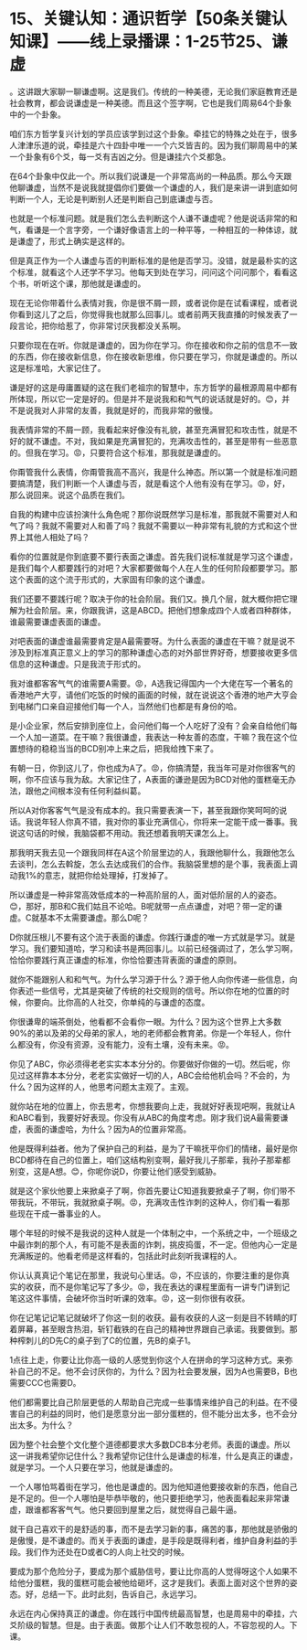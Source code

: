 # 15、关键认知：通识哲学【50条关键认知课】——线上录播课：1-25节25、谦虚

。这讲跟大家聊一聊谦虚啊。这是我们。传统的一种美德，无论我们家庭教育还是社会教育，都会说谦虚是一种美德。而且这个签字啊，它也是我们周易64个卦象中的一个卦象。

咱们东方哲学复兴计划的学员应该学到过这个卦象。牵挂它的特殊之处在于，很多人津津乐道的说，牵挂是六十四卦中唯一一个六爻皆吉的。因为我们聊周易中的某一个卦象有6个爻，每一爻有吉凶之分。但是谦挂六个爻都急。

在64个卦象中仅此一个。所以我们说谦是一个非常高尚的一种品质。那么今天跟他聊谦虚，当然不是说我就提倡你们要做一个谦虚的人，我们是来讲一讲到底如何判断一个人，无论是判断别人还是判断自己到底谦虚与否。

也就是一个标准问题。就是我们怎么去判断这个人谦不谦虚呢？他是说话非常的和气，看谦是一个言字旁，一个谦好像语言上的一种平等，一种相互的一种体谅，就是谦虚了，形式上确实是这样的。

但是真正作为一个人谦虚与否的判断标准的是他是否学习。没错，就是最朴实的这个标准，就看这个人还学不学习。他每天到处在学习，问问这个问问那个，看看这个书，听听这个课，那他就是谦虚的。

现在无论你带着什么表情对我，你是很不屑一顾，或者说你是在试看课程，或者说你看到这儿了之后，你觉得我也就那么回事儿。或者前两天我直播的时候发表了一段言论，把你给惹了，你非常讨厌我都没关系啊。

只要你现在在听。你就是谦虚的，因为你在学习。你在接收和你之前的信息不一致的东西，你在接收新信息，你在接收新思维，你只要在学习，你就是谦虚的。所以这是标准哈，大家记住了。

谦是好的这是毋庸置疑的这在我们老祖宗的智慧中，东方哲学的最根源周易中都有所体现，所以它一定是好的。但是并不是说我和和气气的说话就是好的。😊，并不是说我对人非常的友善，我就是好的，而我非常的傲慢。

我表情非常的不屑一顾，我看起来好像没有礼貌，甚至充满冒犯和攻击性，就是不好的就不谦虚。不对，我如果是充满冒犯的，充满攻击性的，甚至是带有一些恶意的。但我在学习。😡，只要符合这个标准，那我就是谦虚的。

你甭管我什么表情，你甭管我高不高兴，我是什么神态。所以第一个就是标准问题要搞清楚，我们判断一个人谦虚与否，就是看这个人他有没有在学习。😡，好，那么说回来。说这个品质在我们。

自我的构建中应该扮演什么角色呢？那你说既然学习是标准，那我就不需要对人和气了吗？我就不需要对人和善了吗？我就不需要以一种非常有礼貌的方式和这个世界上其他人相处了吗？

看你的位置就是你到底要不要行表面之谦虚。首先我们说标准就是学习这个谦虚，是我们每个人都要践行的对吧？大家都要做每个人在人生的任何阶段都要学习。那这个表面的这个流于形式的，大家固有印象的这个谦虚。

我们还要不要践行呢？取决于你的社会阶层。我们又。换几个层，就大概你把它理解为社会阶层。来，你跟我讲，这是ABCD。把他们想象成四个人或者四种群体，谁最需要谦虚表面的谦虚。

对吧表面的谦虚谁最需要肯定是A最需要呀。为什么表面的谦虚在干嘛？就是说不涉及到标准真正意义上的学习的那种谦虚心态的对外部世界好奇，想要接收更多信信息的这种谦虚。只是我流于形式的。

我对谁都客客气气的谁需要A需要。😡，A选我记得国内一个大佬在写一个著名的香港地产大亨，请他们吃饭的时候的画面的时候，就在说说这个香港的地产大亨会到电梯门口亲自迎接他们每一个人，当然他们也都是有身份的哈。

是小企业家，然后安排到座位上，会问他们每一个人吃好了没有？会亲自给他们每一个人加一道菜。在干嘛？我很谦虚，我表达一种友善的态度，干嘛？我在这个位置想待的稳稳当当的BCD别冲上来之后，把我给拽下来了。

有朝一日，你到这儿了，你也成为A了。😡，你搞清楚，我当年可是对你很客气的啊，你不应该与我为敌。大家记住了，A表面的谦逊是因为BCD对他的蛋糕毫无办法，跟他之间根本没有任何利益纠葛。

所以A对你客客气气是没有成本的。我只需要表演一下，甚至我跟你笑呵呵的说话。我说年轻人你真不错，我对你的事业充满信心，你将来一定能干成一番事。我说这句话的时候，我脑袋都不用动。我还想着我明天课怎么上。

那我明天我去见一个跟我同样在A这个阶层里边的人，我跟他聊什么，我跟他怎么去谈判，怎么去斡旋，怎么去达成我们的合作。我脑袋里想的是个事，我表面上调动我1%的意志，就把你给处理掉，打发掉了。

所以谦虚是一种非常高效低成本的一种高阶层的人，面对低阶层的人的姿态。😊，那好，那B和C我们姑且不论哈。B呢就带一点点谦虚，对吧？带一定的谦虚。C就基本不太需要谦虚。那么D呢？

D你就压根儿不要有这个流于表面的谦虚。你践行谦虚的唯一方式就是学习。就是学习。我们要知道哈，学习和读书是两回事儿。以前已经强调过了，怎么学习啊，恰恰你要践行真正谦虚的标准，你恰恰要违背表面的谦虚的原则。

就你不能跟别人和和气气。为什么学习源于什么？源于他人向你传递一些信息，向你表述一些信号，尤其是突破了传统的社交规则的信号。所以你在地的位置的时候，你要向。比你高的人社交，你单纯的与谦虚的态度。

你很谦卑的端茶倒处，他看都不会看你一眼。为什么？因为这个世界上大多数90%的弟以及弟的父母弟的家人，地的老师都会教育弟。你是一个年轻人，你什么都没有，你没有资源，没有能力，没有土壤，没有未来。😡。

你见了ABC，你必须得老老实实本本分分的。你要做好你做的一切。然后呢，你见过这样靠本本分分，老老实实做好一切的人，ABC会给他机会吗？不会的，为什么？因为这样的人，他思考问题太主观了。主观。

就你站在地的位置上，你去思考，你想我要向上走，我就好好表现吧啊，我就让A和ABC看到，我要好好表现。你没有从ABC的角度考虑。刚才我们说A最需要谦虚，表面的谦虚哈，为什么？因为A的位置非常高。

他是既得利益者。他为了保护自己的利益，是为了干嘛抚平你们的情绪，最好是你BCD都待在自己的位置上，咱们这结构别变啊，最好我儿子那辈，我孙子那辈都别变，这是A想。😊，你呢你说D，你要让他们感受到威胁。

就是这个家伙他要上来掀桌子了啊，你首先要让C知道我要掀桌子了啊，你们带不带我玩，不带玩，我就掀桌子啊。😡，充满攻击性诈刺的这种人，你们看一看那些现在干成一番事业的人。

哪个年轻的时候不是我说的这种人就是一个体制之中，一个系统之中，一个班级之中最诈刺的那个人，有可能不是表面的诈刺，挑皮捣蛋，不一定。但他内心一定是充满叛逆的。他看老师是这样看的，包括此时此刻听我课程的人。

你认认真真记个笔记在那里，我说句心里话。😡，不应该的，你要注重的是你真实的收获，而不是你笔记写了多少。😡，我在表达的课程里面有一讲专门讲到记笔这这件事情，会破坏你当时听课的效率。😡，这一刻你很有收获。

你在记笔记记笔记就破坏了你这一刻的收获。最有收获的人这一刻是目不转睛的盯着屏幕，甚至眼含热泪，斩钉截铁的在自己的精神世界跟自己承诺。我要做到。那种榨刺儿的D先C的桌子到了C的位置，先B的桌子1。

1点往上走，你要让比你高一级的人感觉到你这个人在拼命的学习这种方式。来弥补自己的不足。他不会讨厌你的，为什么？因为社会要发展，因为A也需要B，B也需要CCC也需要D。

他们都需要比自己阶层更低的人帮助自己完成一些事情来维护自己的利益。在不侵害自己的利益的同时，他们是愿意分出一部分蛋糕的，但不能分出太多，也不会分出太多。为什么？

因为整个社会整个文化整个道德都要求大多数DCB本分老师。表面的谦虚。所以这一讲我希望你记住什么？我希望你记住什么是谦虚的标准，什么是真正的谦虚，就是学习。一个人只要在学习，他就是谦虚的。

一个人哪怕骂着街在学习，他也是谦虚的。因为他知道他要接收新的东西，他自己是不足的。但一个人哪怕是毕恭毕敬的，他只要拒绝学习，他表面看起来非常谦虚，跟谁都客客气气。他只要回到屋里之后，就觉得自己最牛逼。

就干自己喜欢干的是舒适的事，而不是去学习新的事，痛苦的事，那他就是骄傲的是傲慢，是不谦虚的。而关于表面的谦虚，是手段是既得利者，维护自身利益的手段。我们作为还处在D或者C的人向上社交的时候。

要成为那个危险分子，要成为那个威胁信号，要让比你高的人觉得呀这个人如果不给他分蛋糕，我的蛋糕可能会被他给砸坏，这才是我们。表面上面对这个世界的姿态。好，总结一下。此时此刻，告诉自己，永远学习。

永远在内心保持真正的谦虚。你在践行中国传统最高智慧，也是周易中的牵挂，六爻阶级的智慧。但是。由于表面。做那个让人们不敢忽视的人，不容忽视的人。下课。

